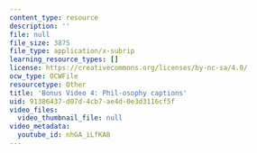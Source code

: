 ```yaml
---
content_type: resource
description: ''
file: null
file_size: 3875
file_type: application/x-subrip
learning_resource_types: []
license: https://creativecommons.org/licenses/by-nc-sa/4.0/
ocw_type: OCWFile
resourcetype: Other
title: 'Bonus Video 4: Phil-osophy captions'
uid: 91386437-d07d-4cb7-ae4d-0e3d3116cf5f
video_files:
  video_thumbnail_file: null
video_metadata:
  youtube_id: nhGA_iLfKA8
---
```

